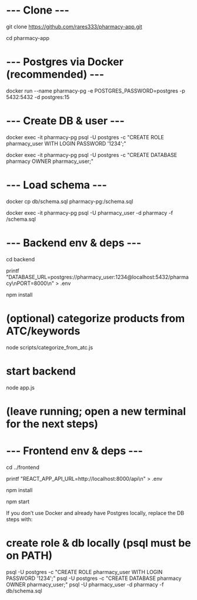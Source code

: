 # --- Clone ---
git clone https://github.com/rares333/pharmacy-app.git

cd pharmacy-app

# --- Postgres via Docker (recommended) ---
docker run --name pharmacy-pg -e POSTGRES_PASSWORD=postgres -p 5432:5432 -d postgres:15

# --- Create DB & user ---
docker exec -it pharmacy-pg psql -U postgres -c "CREATE ROLE pharmacy_user WITH LOGIN PASSWORD '1234';"

docker exec -it pharmacy-pg psql -U postgres -c "CREATE DATABASE pharmacy OWNER pharmacy_user;"

# --- Load schema ---
docker cp db/schema.sql pharmacy-pg:/schema.sql

docker exec -it pharmacy-pg psql -U pharmacy_user -d pharmacy -f /schema.sql

# --- Backend env & deps ---
cd backend

printf "DATABASE_URL=postgres://pharmacy_user:1234@localhost:5432/pharmacy\nPORT=8000\n" > .env

npm install

# (optional) categorize products from ATC/keywords
node scripts/categorize_from_atc.js

# start backend
node app.js
# (leave running; open a new terminal for the next steps)

# --- Frontend env & deps ---
cd ../frontend

printf "REACT_APP_API_URL=http://localhost:8000/api\n" > .env

npm install

npm start

If you don’t use Docker and already have Postgres locally, replace the DB steps with:

# create role & db locally (psql must be on PATH)
psql -U postgres -c "CREATE ROLE pharmacy_user WITH LOGIN PASSWORD '1234';"
psql -U postgres -c "CREATE DATABASE pharmacy OWNER pharmacy_user;"
psql -U pharmacy_user -d pharmacy -f db/schema.sql
